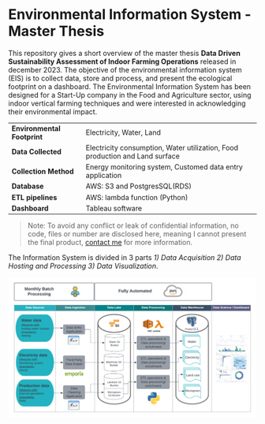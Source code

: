 # Environmental Information System - Master Thesis

This repository gives a short overview of the master thesis **Data Driven Sustainability Assessment of Indoor Farming Operations** released in december 2023. The objective of the environmental information system (EIS) is to collect data, store and process, and present the ecological footprint on a dashboard. The Environmental Information System has been designed for a Start-Up company in the Food and Agriculture sector, using indoor vertical farming techniques and were interested in acknowledging their environmental impact. 

|    |      |
|---|---|
|**Environmental Footprint**| Electricity, Water, Land|
|**Data Collected**| Electricity consumption, Water utilization, Food production and Land surface|
|**Collection Method**| Energy monitoring system, Customed data entry application|
|**Database**| AWS: S3 and PostgresSQL(RDS)|
|**ETL pipelines**| AWS: lambda function (Python)|
|**Dashboard**| Tableau software|

> Note: To avoid any conflict or leak of confidential information, no code, files or number are disclosed here, meaning I cannot present the final product, [contact me](www.linkedin.com/in/nathan-rohrbach-029252185) for more information.

The Information System is divided in 3 parts *1) Data Acquisition* *2) Data Hosting and Processing* *3) Data Visualization*. 

![MT_schema](MT_schema.png)

